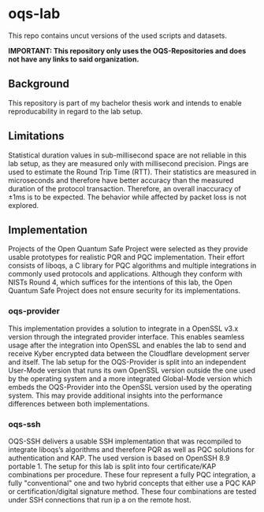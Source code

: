 # oqs-lab
This repo contains uncut versions of the used scripts and datasets.

__IMPORTANT: This repository only uses the OQS-Repositories and does not have any links to said organization.__

## Background
This repository is part of my bachelor thesis work and intends to enable reproducability in regard to the lab setup. 

## Limitations
Statistical duration values in sub-millisecond space are not reliable in this lab setup, as they are measured only with millisecond precision.
Pings are used to estimate the Round Trip Time (RTT). Their statistics are measured in microseconds and therefore have better accuracy than the measured duration of the protocol transaction.
Therefore, an overall inaccuracy of ±1ms is to be expected. The behavior while affected by packet loss is not explored.

## Implementation
Projects of the Open Quantum Safe Project were selected as they provide usable prototypes for realistic PQR and PQC implementation. 
Their effort consists of liboqs, a C library for PQC algorithms and multiple integrations in commonly used protocols and applications. 
Although they conform with NISTs Round 4, which suffices for the intentions of this lab, the Open Quantum Safe Project does not ensure security for its implementations.

### oqs-provider
This implementation provides a solution to integrate in a OpenSSL v3.x version through the integrated provider interface. 
This enables seamless usage after the integration into OpenSSL and enables the lab to send and receive Kyber encrypted data between the Cloudflare development server and itself.
The lab setup for the OQS-Provider is split into an independent User-Mode version that runs its own OpenSSL version outside the one used by the operating system and a more integrated Global-Mode version which embeds the OQS-Provider into the OpenSSL version used by the operating system. This may provide additional insights into the performance differences between both implementations.

### oqs-ssh
OQS-SSH delivers a usable SSH implementation that was recompiled to integrate liboqs’s algorithms and therefore PQR as well as PQC solutions for authentication and KAP. The used version is based on OpenSSH
8.9 portable 1. The setup for this lab is split into four certificate/KAP combinations per procedure. These four represent a fully PQC integration, a fully "conventional" one and two hybrid concepts that either use a PQC KAP or certification/digital signature method. These four combinations are tested under SSH connections that run ip a on the remote host. 
